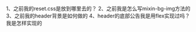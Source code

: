 1、之前我的reset.css是放到哪里去的？
2、之前我是怎么写mixin-bg-img方法的
3、之前我的header背景是如何做的
4、header的底部公告我是用flex实现过吗？我是怎样实现的
